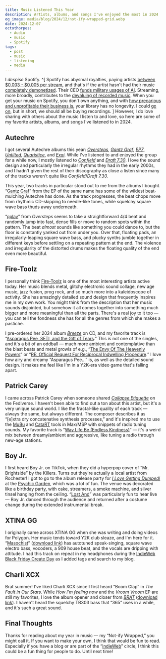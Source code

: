 ```yaml
---
title: Music Listened This Year
description: Artists, albums, and songs I've enjoyed the most in 2024
og_image: media/blog/2024/12/not-ify-wrapped-grid.webp
date: 2024-12-07
octothorpes:
  - Audio
  - music
  - Spotify
tags:
  - post
  - music
  - listening
  - media
---
```


I *despise* Spotify. ^[ Spotify has abysmal royalties, paying artists [between $0.003 - $0.005 per stream](https://dittomusic.com/en/blog/how-much-does-spotify-pay-per-stream), and that's if the artist hasn't had their music [completely demonetized](https://www.nme.com/news/music/spotify-has-now-officially-demonetised-all-songs-with-less-than-1000-streams-3614010). Their CEO [funds military usages of AI](https://inthesetimes.com/article/spotify-military-industrial-complex-daniel-ek-prima-materia-helsing). Streaming, more broadly, contributes to the [devaluing of recorded music](https://swimintothesound.com/blog/2020/9/2/how-spotify-made-music-disposable). When you get your music on Spotify, you don't own anything, and with [how precarious and unprofitable their business is](https://www.wired.com/story/spotify-layoffs-music-streaming-future/), your library has no longevity. I could [go on](https://en.wikipedia.org/wiki/Criticism_of_Spotify), but in short, we should all be buying recordings. ] However, I do love sharing with others about the music I listen to and love, so here are some of my favorite artists, albums, and songs I've listened to in 2024.

## Autechre
I got several Autechre albums this year: <cite>[Oversteps](https://autechre.bandcamp.com/album/oversteps)</cite>, <cite>[Gantz Graf](https://autechre.bandcamp.com/album/gantz-graf)</cite>, <cite>[EP7](https://autechre.bandcamp.com/album/ep7)</cite>, <cite>[Untilted](https://autechre.bandcamp.com/album/untilted)</cite>, <cite>[Quaristice](https://autechre.bandcamp.com/album/quaristice)</cite>, and <cite>[Exai](https://autechre.bandcamp.com/album/exai)</cite>. While I've listened to and enjoyed the group for a while now, I mostly listened to <cite>[Confield](https://autechre.bandcamp.com/album/confield)</cite> and <cite>[Draft 7.30](https://autechre.bandcamp.com/album/draft-730)</cite>. I love the sound design and particularly the irregular rhythms they had in the early 2000s, and I hadn't given the rest of their discography as close a listen since many of the tracks weren't quite like <cite>Confield</cite>/<cite>Draft 7.30</cite>.

This year, two tracks in particular stood out to me from the albums I bought. “[Gantz Graf](https://autechre.bandcamp.com/track/gantz-graf-1)” from the EP of the same name has some of the wildest beat-mulching Autechre has done. As the track progresses, the beat chops move from rhythmic CD-skipping to needle-like tones, while squelchy square wave bass thuds away underneath. 

“[qplay](https://autechre.bandcamp.com/track/qplay)” from <cite>Oversteps</cite> seems to take a straightforward 4/4 beat and randomly jump into fast, dense fills or move to random spots within the pattern. The beat *almost* sounds like something you could dance to, but the floor is constantly yanked out from under you. Over that, floating pads, an irregularly-leaping square wave bass, and plucky synths jumble together in different keys before settling on a repeating pattern at the end. The violence and irregularity of the distorted drums makes the floating quality of the end even more beautiful.

## Fire-Toolz
I personally think [Fire-Toolz](https://fire-toolz.bandcamp.com/) is one of the most interesting artists active today. Her music blends metal, glitchy electronic sound collage, new age music, jazz fusion, prog rock, and so much more into a kaleidoscope of activity. She has amazingly detailed sound design that frequently inspires me in my own work. You might think from the description that her music sounds disjointed, but somehow it all comes together into something much bigger and more meaningful than all the parts. There's a real joy to it too — you can tell the fondness she has for all the genres from which she makes a pastiche. 

I pre-ordered her 2024 album <cite>[Breeze](https://fire-toolz.bandcamp.com/album/breeze)</cite> on CD, and my favorite track is “[Asparagus Pee, SETI, and the Gift of Tears](https://fire-toolz.bandcamp.com/track/asparagus-pee-seti-the-gift-of-tears).” This is not one of the singles, and it's a bit of an oddball — much more ambient and contemplative than the blast beats and metal growls of e.g., “[The Envy Of The Heavenly Powers](https://fire-toolz.bandcamp.com/track/the-envy-of-the-heavenly-powers)” or “[RE: Official Request For Reciprocal Indwelling Procedure](https://fire-toolz.bandcamp.com/track/re-official-request-for-reciprocal-indwelling-procedure).” I love how airy and dreamy “Asparagus Pee…” is, as well as the detailed sound design. It makes me feel like I'm in a Y2K-era video game that's falling apart.

## Patrick Carey
I came across Patrick Carey when someone shared <cite>[Collapse Etiquette](https://patrickcarey.bandcamp.com/album/collapse-etiquette)</cite> on the Fediverse. I haven't been able to find out a ton about this artist, but it's a very unique sound world. I like the fractal-like quality of each track — always the same, but always different. The composer describes it as “\[e]xtra dry concatenative synthesis processes,” and it's inspired me to use the [MuBu](https://forum.ircam.fr/projects/detail/mubu/) and [CataRT](https://github.com/ircam-ismm/catart-mubu) tools in Max/MSP with snippets of radio tuning sounds. My favorite track is “[Way Life Be (Endless Kindness)](https://patrickcarey.bandcamp.com/track/way-life-be-endless-kindness)” — it's a weird mix between dreamy/ambient and aggressive, like tuning a radio through new-age stations.

## Boy Jr.
I first heard Boy Jr. on TikTok, when they did a hyperpop cover of “Mr. Brightside” by the Killers. Turns out they're actually a local artist from Rochester! I got to go to the album release party for <cite>[I Love Getting Dumped!](https://boyjr.bandcamp.com/album/i-love-getting-dumped)</cite> at the [Psychic Garden](https://psyg.org/), which was a lot of fun. The venue was decorated like a birthday party, with cake, streamers, a smoke machine, and silver tinsel hanging from the ceiling. “[Lost And](https://boyjr.bandcamp.com/track/lost-and)” was particularly fun to hear live — Boy Jr. danced through the audience and returned after a costume change during the extended instrumental break.

## XTINA GG
I originally came across XTINA GG when she was writing and doing videos for Polygon. Her music tends toward Y2K club sleaze, and I'm here for it. “[Masochist](https://soundcloud.com/xtinagg/masochist)” ([download link](https://music.apple.com/us/album/masochist-single/1780725048)) has autotuned speak-singing, square wave electro bass, vocoders, a 909 house beat, and the vocals are dripping with attitude. I had this track on repeat in my headphones during the [IndieWeb Black Friday Create Day](https://events.indieweb.org/2024/11/indieweb-black-friday-create-day-build-don-t-buy-LQAIFenpp5xt) as I added tags and search to my blog.

## Charli XCX
Brat summer! I've liked Charli XCX since I first heard “Boom Clap” in <cite>The Fault in Our Stars</cite>. While <cite>How I'm feeling now</cite> and the <cite>Vroom Vroom</cite> EP are still my favorites, I love the album opener and closer from <cite>[BRAT](https://store.charlixcx.com/products/brat-cd)</cite> ([download link](https://store.charlixcx.com/products/brat-digital-download)). I haven't heard the squelchy TB303 bass that “365” uses in a while, and it's such a great sound.

## Final Thoughts
Thanks for reading about my year in music — my “Not-ify Wrapped,” you might call it. If you want to make your own, I think that would be fun to read. Especially if you have a blog or are part of the “[IndieWeb](https://indieweb.org/)” circle, I think this could be a fun thing for people to do. Until next time!
